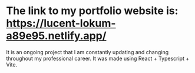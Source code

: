 # The link to my portfolio website is: https://lucent-lokum-a89e95.netlify.app/

It is an ongoing project that I am constantly updating and changing throughout my professional career. It was made using React + Typescript + Vite.
